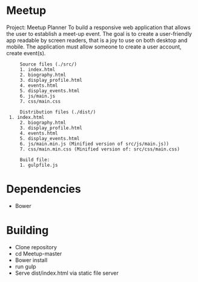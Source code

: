 # Meetup
Project: Meetup Planner
         To build a responsive web application that allows the user to establish a meet-up event. The goal is to create a user-friendly app readable by screen readers, that is a joy to use on both desktop and mobile. The application must allow someone to create a user account, create event(s).
         
         Source files (./src/)
         1. index.html
         2. biography.html
         3. display_profile.html
         4. events.html
         5. display_events.html
         6. js/main.js
         7. css/main.css 

         Distribution files (./dist/)
	 1. index.html
         2. biography.html
         3. display_profile.html
         4. events.html
         5. display_events.html
         6. js/main.min.js (Minified version of src/js/main.js))
         7. css/main.min.css (Minified version of: src/css/main.css)
         
         Build file:
         1. gulpfile.js
                  
         
# Dependencies
* Bower

# Building
* Clone repository
* cd Meetup-master
* Bower install
* run gulp
* Serve dist/index.html via static file server
